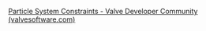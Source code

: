 [Particle System Constraints - Valve Developer Community (valvesoftware.com)](https://developer.valvesoftware.com/wiki/Particle_System_Constraints#Collision_via_traces)























